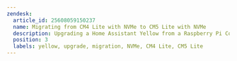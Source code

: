 ```yaml
---
zendesk:
  article_id: 25608059150237
  name: Migrating from CM4 Lite with NVMe to CM5 Lite with NVMe
  description: Upgrading a Home Assistant Yellow from a Raspberry Pi Compute Module 4 with NVMe to a Raspberry Pi Compute Module 5 with NVMe
  position: 3
  labels: yellow, upgrade, migration, NVMe, CM4 Lite, CM5 Lite
---
```


